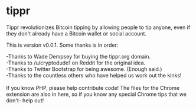 tippr
=====

Tippr revolutionizes Bitcoin tipping by allowing people to tip anyone, even if they don't already have a Bitcoin wallet or social account.

This is version v0.0.1. Some thanks is in order:

-Thanks to Wade Dempsey for buying the tippr.org domain.
<br />
-Thanks to /u/cryptodude1 on Reddit for the original idea.
<br />
-Thanks to Twitter Bootstrap for being awesome. (Enough said.)
<br />
-Thanks to the countless others who have helped us work out the kinks!
<br /><br />
If you know PHP, please help contribute code! The files for the Chrome extension are also in here, so if you know any special Chrome tips that we don't- help out!
